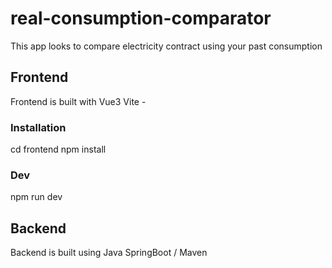# real-consumption-comparator
This app looks to compare electricity contract using your past consumption

## Frontend
Frontend is built with Vue3 Vite - 
### Installation
cd frontend
npm install
### Dev
npm run dev

## Backend
Backend is built using Java SpringBoot / Maven

